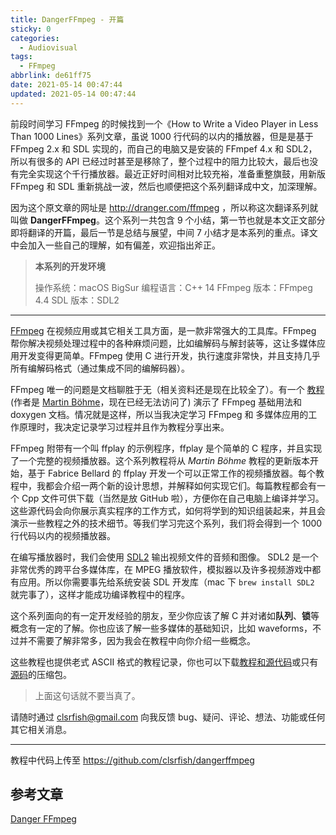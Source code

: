 ```yaml
---
title: DangerFFmpeg - 开篇
sticky: 0
categories:
  - Audiovisual
tags:
  - FFmpeg
abbrlink: de61ff75
date: 2021-05-14 00:47:44
updated: 2021-05-14 00:47:44
---
```


前段时间学习 FFmpeg 的时候找到一个《How to Write a Video Player in Less Than 1000 Lines》系列文章，虽说 1000 行代码的以内的播放器，但是是基于 FFmpeg 2.x 和 SDL 实现的，而自己的电脑又是安装的 FFmpef 4.x 和 SDL2，所以有很多的 API 已经过时甚至是移除了，整个过程中的阻力比较大，最后也没有完全实现这个千行播放器。最近正好时间相对比较充裕，准备重整旗鼓，用新版 FFmpeg 和 SDL 重新挑战一波，然后也顺便把这个系列翻译成中文，加深理解。

因为这个原文章的网址是 http://dranger.com/ffmpeg ，所以称这次翻译系列就叫做 **DangerFFmpeg**。这个系列一共包含 9 个小结，第一节也就是本文正文部分即将翻译的开篇，最后一节是总结与展望，中间 7 小结才是本系列的重点。译文中会加入一些自己的理解，如有偏差，欢迎指出斧正。

> **本系列的开发环境**
>
> 操作系统：macOS BigSur
> 编程语言：C++ 14
> FFmpeg 版本：FFmpeg 4.4
> SDL 版本：SDL2

---

[FFmpeg](https://ffmpeg.org) 在视频应用或其它相关工具方面，是一款非常强大的工具库。FFmpeg 帮你解决视频处理过程中的各种麻烦问题，比如编解码与解封装等，这让多媒体应用开发变得更简单。FFmpeg 使用 C 进行开发，执行速度非常快，并且支持几乎所有编解码格式（通过集成不同的编解码器）。

FFmpeg 唯一的问题是文档聊胜于无（相关资料还是现在比较全了）。有一个 [教程](http://www.inb.uni-luebeck.de/~boehme/using_libavcodec.html) (作者是 [Martin Böhme](http://www.inb.uni-luebeck.de/staff/boehme-d.html)，现在已经无法访问了) 演示了 FFmpeg 基础用法和 doxygen 文档。情况就是这样，所以当我决定学习 FFmpeg 和 多媒体应用的工作原理时，我决定记录学习过程并且作为教程分享出来。

FFmpeg 附带有一个叫 ffplay 的示例程序，ffplay 是个简单的 C 程序，并且实现了一个完整的视频播放器。这个系列教程将从 *Martin Böhme* 教程的更新版本开始，基于 Fabrice Bellard 的 ffplay 开发一个可以正常工作的视频播放器。每个教程中，我都会介绍一两个新的设计思想，并解释如何实现它们。每篇教程都会有一个 Cpp 文件可供下载（当然是放 GitHub 啦），方便你在自己电脑上编译并学习。这些源代码会向你展示真实程序的工作方式，如何将学到的知识组装起来，并且会演示一些教程之外的技术细节。等我们学习完这个系列，我们将会得到一个 1000 行代码以内的视频播放器。

在编写播放器时，我们会使用 [SDL2](https://www.libsdl.org) 输出视频文件的音频和图像。 SDL2 是一个非常优秀的跨平台多媒体库，在 MPEG 播放软件，模拟器以及许多视频游戏中都有应用。所以你需要事先给系统安装 SDL 开发库（mac 下 `brew install SDL2` 就完事了），这样才能成功编译教程中的程序。

这个系列面向的有一定开发经验的朋友，至少你应该了解 C 并对诸如**队列**、**锁**等概念有一定的了解。你也应该了解一些多媒体的基础知识，比如 waveforms，不过并不需要了解非常多，因为我会在教程中向你介绍一些概念。

这些教程也提供老式 ASCII 格式的教程记录，你也可以下载[教程和源代码](http://dranger.com/ffmpeg/ffmpegtutorial.tar.gz)或只有[源码](http://dranger.com/ffmpeg/ffmpegsource.tar.gz)的压缩包。
> 上面这句话就不要当真了。

请随时通过 [clsrfish@gmail.com](mailto:clsrfish@gmail.com) 向我反馈 bug、疑问、评论、想法、功能或任何其它相关消息。


---

教程中代码上传至 https://github.com/clsrfish/dangerffmpeg


## 参考文章

[Danger FFmpeg](http://dranger.com/ffmpeg)